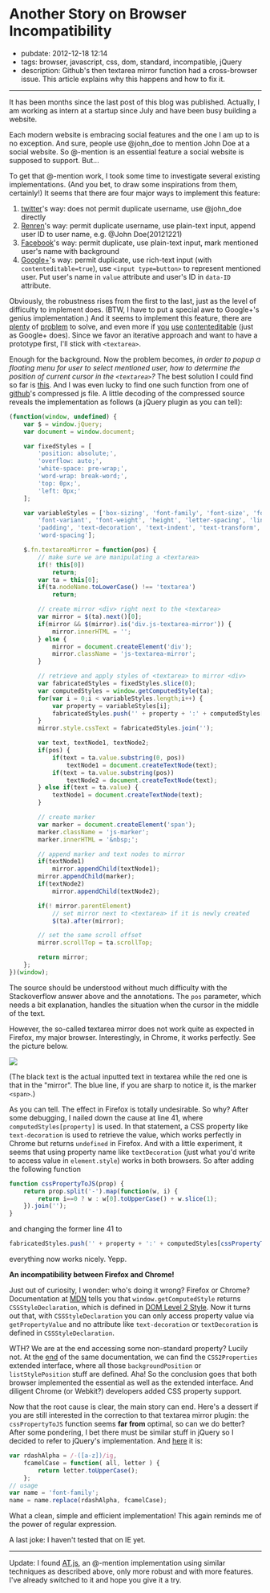 # Another Story on Browser Incompatibility

- pubdate: 2012-12-18 12:14
- tags: browser, javascript, css, dom, standard, incompatible, jQuery
- description: Github's then textarea mirror function had a cross-browser issue. This article explains why this happens and how to fix it.

---

It has been months since the last post of this blog was published.
Actually, I am working as intern at a startup since July and have been busy building a website.

Each modern website is embracing social features and the one I am up to is no exception.
And sure, people use @john\_doe to mention John Doe at a social website.
So @-mention is an essential feature a social website is supposed to support.
But...

To get that @-mention work, I took some time to investigate several existing implementations.
(And you bet, to draw some inspirations from them, certainly!)
It seems that there are four major ways to implement this feature:

1. [twitter](http://twitter.com)'s way: does not permit duplicate username, use @john\_doe directly
2. [Renren](http://www.renren.com)'s way: permit duplicate username, use plain-text input, append user ID to user name, e.g. @John Doe(20121221)
3. [Facebook](http://www.facebook.com)'s way: permit duplicate, use plain-text input, mark mentioned user's name with background
4. [Google+](http://plus.google.com)'s way: permit duplicate, use rich-text input (with `contenteditable=true`), use `<input type=button>` to represent mentioned user.
Put user's name in `value` attribute and user's ID in `data-ID` attribute.

Obviously, the robustness rises from the first to the last, just as the level of difficulty to implement does.
(BTW, I have to put a special awe to Google+'s genius implementation.)
And it seems to implement this feature, there are [plenty][1] of [problem][5] to solve, and even more if [you][4] [use][3] [contenteditable][2] (just as Google+ does).
Since we favor an iterative approach and want to have a prototype first, I'll stick with `<textarea>`.

Enough for the background.
Now the problem becomes, *in order to popup a floating menu for user to select mentioned user, how to determine the position of current cursor in the `<textarea>`?*
The best solution I could find so far is [this][5].
And I was even lucky to find one such function from one of [github](http://github.com)'s compressed js file.
A little decoding of the compressed source reveals the implementation as follows
(a jQuery plugin as you can tell):

```javascript
(function(window, undefined) {
    var $ = window.jQuery;
    var document = window.document;

    var fixedStyles = [
        'position: absolute;',
        'overflow: auto;',
        'white-space: pre-wrap;',
        'word-wrap: break-word;',
        'top: 0px;',
        'left: 0px;'
    ];

    var variableStyles = ['box-sizing', 'font-family', 'font-size', 'font-style',
        'font-variant', 'font-weight', 'height', 'letter-spacing', 'line-height',
        'padding', 'text-decoration', 'text-indent', 'text-transform', 'width',
        'word-spacing'];

    $.fn.textareaMirror = function(pos) {
        // make sure we are manipulating a <textarea>
        if(! this[0])
            return;
        var ta = this[0];
        if(ta.nodeName.toLowerCase() !== 'textarea')
            return;

        // create mirror <div> right next to the <textarea>
        var mirror = $(ta).next()[0];
        if(mirror && $(mirror).is('div.js-textarea-mirror')) {
            mirror.innerHTML = '';
        } else {
            mirror = document.createElement('div');
            mirror.className = 'js-textarea-mirror';
        }

        // retrieve and apply styles of <textarea> to mirror <div>
        var fabricatedStyles = fixedStyles.slice(0);
        var computedStyles = window.getComputedStyle(ta);
        for(var i = 0;i < variableStyles.length;i++) {
            var property = variableStyles[i];
            fabricatedStyles.push('' + property + ':' + computedStyles[property] + ';');
        }
        mirror.style.cssText = fabricatedStyles.join('');

        var text, textNode1, textNode2;
        if(pos) {
            if(text = ta.value.substring(0, pos))
                textNode1 = document.createTextNode(text);
            if(text = ta.value.substring(pos))
                textNode2 = document.createTextNode(text);
        } else if(text = ta.value) {
            textNode1 = document.createTextNode(text);
        }

        // create marker
        var marker = document.createElement('span');
        marker.className = 'js-marker';
        marker.innerHTML = '&nbsp;';

        // append marker and text nodes to mirror
        if(textNode1)
            mirror.appendChild(textNode1);
        mirror.appendChild(marker);
        if(textNode2)
            mirror.appendChild(textNode2);

        if(! mirror.parentElement)
            // set mirror next to <textarea> if it is newly created
            $(ta).after(mirror);

        // set the same scroll offset
        mirror.scrollTop = ta.scrollTop;

        return mirror;
    };
})(window);
```

The source should be understood without much difficulty with the Stackoverflow answer above and the annotations.
The `pos` parameter, which needs a bit explanation, handles the situation when the cursor in the middle of the text.

However, the so-called textarea mirror does not work quite as expected in Firefox, my major browser.
Interestingly, in Chrome, it works perfectly.
See the picture below.

![](/assets/img/textarea-mirror-firefox-vs-chrome.png)

(The black text is the actual inputted text in textarea while the red one is that in the "mirror".
The blue line, if you are sharp to notice it, is the marker `<span>`.)

As you can tell. The effect in Firefox is totally undesirable. So why?
After some debugging, I nailed down the cause at line 41, where `computedStyles[property]` is used.
In that statement, a CSS property like `text-decoration` is used to retrieve the value, which works perfectly in Chrome but returns `undefined` in Firefox.
And with a little experiment, it seems that using property name like `textDecoration` (just what you'd write to access value in `element.style`) works in both browsers.
So after adding the following function

```javascript
function cssPropertyToJS(prop) {
    return prop.split('-').map(function(w, i) {
        return i==0 ? w : w[0].toUpperCase() + w.slice(1);
    }).join('');
}
```

and changing the former line 41 to

```javascript
fabricatedStyles.push('' + property + ':' + computedStyles[cssPropertyToJS(property)] + ';');
```

everything now works nicely. Yepp.

**An incompatibility between Firefox and Chrome!**

Just out of curiosity, I wonder: who's doing it wrong? Firefox or Chrome?
Documentation at [MDN][6] tells you that `window.getComputedStyle` returns `CSSStyleDeclaration`, which is defined in [DOM Level 2 Style][7].
Now it turns out that, with `CSSStyleDeclaration` you can only access property value via `getPropertyValue` and no attribute like `text-decoration` or `textDecoration` is defined in `CSSStyleDeclaration`.

WTH? We are at the end accessing some non-standard property?
Lucily not.
At the [end][8] of the same documentation, we can find the `CSS2Properties` extended interface, where all those `backgroundPosition` or `listStylePosition` stuff are defined. Aha!
So the conclusion goes that both browser implemented the essential as well as the extended interface. And diligent Chrome (or Webkit?) developers added CSS property support.

Now that the root cause is clear, the main story can end.
Here's a dessert if you are still interested in the correction to that textarea mirror plugin:
the `cssPropertyToJS` function seems **far from** optimal, so can we do better?
After some pondering, I bet there must be similar stuff in jQuery so I decided to refer to jQuery's implementation.
And [here][9] it is:

```javascript
var rdashAlpha = /-([a-z])/ig,
    fcamelCase = function( all, letter ) {
        return letter.toUpperCase();
    };
// usage
var name = 'font-family';
name = name.replace(rdashAlpha, fcamelCase);
```
What a clean, simple and efficient implementation!
This again reminds me of the power of regular expression.

A last joke: I haven't tested that on IE yet.

---

Update: I found [AT.js](https://github.com/ichord/At.js), an @-mention implementation using similar techniques as described above, only more robust and with more features.
I've already switched to it and hope you give it a try.

[1]: http://stackoverflow.com/questions/7497824/how-to-highlight-friends-name-in-facebook-status-update-box-textarea
[2]: http://stackoverflow.com/questions/1181700/set-cursor-position-on-contenteditable-div
[3]: http://stackoverflow.com/questions/2903991/how-to-detect-ctrlv-ctrlc-using-javascript
[4]: http://stackoverflow.com/questions/6022551/pasting-into-contentedittable-results-in-random-tag-insertion
[5]: http://stackoverflow.com/questions/3510009/textarea-caret-coordinates-jquery
[6]: https://developer.mozilla.org/en-US/docs/DOM/window.getComputedStyle
[7]: http://www.w3.org/TR/DOM-Level-2-Style/css.html#CSS-CSSStyleDeclaration
[8]: http://www.w3.org/TR/DOM-Level-2-Style/css.html#CSS-CSS2Properties
[9]: https://github.com/jquery/jquery/blob/master/speed/jquery-basis.js#L4545
